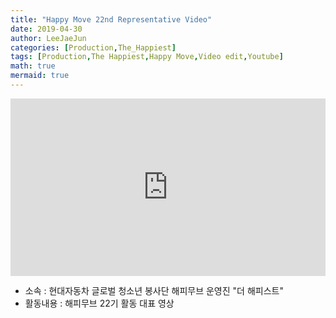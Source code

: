```yaml
---
title: "Happy Move 22nd Representative Video"
date: 2019-04-30
author: LeeJaeJun
categories: [Production,The_Happiest]
tags: [Production,The Happiest,Happy Move,Video edit,Youtube]
math: true
mermaid: true
---
```



<div style="width:100%; position:relative; padding-bottom: 56.25%;">
<iframe width="100%" height="100%" style="position:absolute;" src="https://www.youtube.com/embed/D6DfDcOVcFY" frameborder="0" allowfullscreen></iframe>
</div>
  
* 소속 : 현대자동차 글로벌 청소년 봉사단 해피무브 운영진 "더 해피스트"
* 활동내용 : 해피무브 22기 활동 대표 영상
